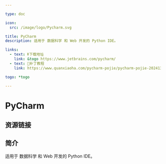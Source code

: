 ```yaml
---

type: doc

icon:
  src: /image/logo/Pycharm.svg

title: PyCharm
description: 适用于 数据科学 和 Web 开发的 Python IDE。

links:
  - text: ⏬下载地址
    link: &togo https://www.jetbrains.com/pycharm/
  - text: 🚧补丁教程
    link: https://www.quanxiaoha.com/pycharm-pojie/pycharm-pojie-202413.html

togo: *togo

---
```


<ShowLogo />

# PyCharm

<ShowBreadcrumb />

## 资源链接

<ShowLinks />

## 简介

适用于 数据科学 和 Web 开发的 Python IDE。
